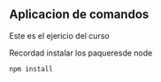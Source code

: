 ## Aplicacion de comandos

Este es el ejericio del curso

Recordad instalar los paqueresde node 

```
npm install
```